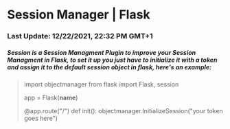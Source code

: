 <h1> Session Manager | Flask </h1>
<h3> Last Update: 12/22/2021, 22:32 PM GMT+1</h3>

<h5> Session is a Session Managment Plugin to improve your Session Managment in Flask, to set it up
 you just have to initialize it with a token and assign it to the default session object in flask, here's
 an example: </h5>
 
> import objectmanager
> from flask import Flask, session
> 
> app = Flask(__name__)
>
> @app.route("/")
> def init():
> 	objectmanager.InitializeSession("your token goes here")


